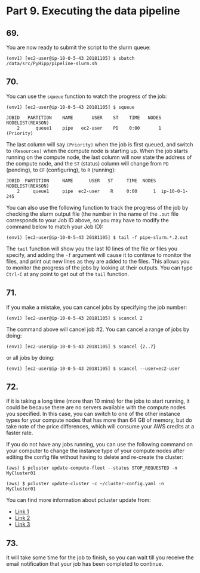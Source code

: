 # Part 9. Executing the data pipeline

## 69.
You are now ready to submit the script to the slurm queue:

```shell
(env1) [ec2-user@ip-10-0-5-43 20181105] $ sbatch /data/src/PyHipp/pipeline-slurm.sh
```

## 70.
You can use the `squeue` function to watch the progress of the job:

```shell
(env1) [ec2-user@ip-10-0-5-43 20181105] $ squeue

JOBID   PARTITION    NAME       USER    ST    TIME   NODES  NODELIST(REASON)
    2      queue1    pipe   ec2-user    PD    0:00       1        (Priority)
```

The last column will say `(Priority)` when the job is first queued, and switch to `(Resources)` when the compute node is starting up. When the job starts running on the compute node, the last column will now state the address of the compute node, and the `ST` (status) column will change from `PD` (pending), to `CF` (configuring), to `R` (running):

```shell
JOBID  PARTITION     NAME      USER   ST     TIME  NODES  NODELIST(REASON)
    2     queue1     pipe  ec2-user    R     0:00      1  ip-10-0-1-245
```

You can also use the following function to track the progress of the job by checking the slurm output file (the number in the name of the `.out` file corresponds to your Job ID above, so you may have to modify the command below to match your Job ID):

```shell
(env1) [ec2-user@ip-10-0-5-43 20181105] $ tail -f pipe-slurm.*.2.out
```

The `tail` function will show you the last 10 lines of the file or files you specify, and adding the `-f` argument will cause it to continue to monitor the files, and print out new lines as they are added to the files. This allows you to monitor the progress of the jobs by looking at their outputs. You can type `Ctrl-C` at any point to get out of the `tail` function.

## 71.
If you make a mistake, you can cancel jobs by specifying the job number:

```shell
(env1) [ec2-user@ip-10-0-5-43 20181105] $ scancel 2
```

The command above will cancel job #2. You can cancel a range of jobs by doing:

```shell
(env1) [ec2-user@ip-10-0-5-43 20181105] $ scancel {2..7}
```

or all jobs by doing:

```shell
(env1) [ec2-user@ip-10-0-5-43 20181105] $ scancel --user=ec2-user
```

## 72.
If it is taking a long time (more than 10 mins) for the jobs to start running, it could be because there are no servers available with the compute nodes you specified. In this case, you can switch to one of the other instance types for your compute nodes that has more than 64 GB of memory, but do take note of the price differences, which will consume your AWS credits at a faster rate.

If you do not have any jobs running, you can use the following command on your computer to change the instance type of your compute nodes after editing the config file without having to delete and re-create the cluster:

```shell
(aws) $ pcluster update-compute-fleet --status STOP_REQUESTED -n MyCluster01

(aws) $ pcluster update-cluster -c ~/cluster-config.yaml -n MyCluster01
```

You can find more information about pcluster update from: 
- [Link 1](https://docs.aws.amazon.com/parallelcluster/latest/ug/using-pcluster-update-cluster-v3.html)
- [Link 2](https://docs.aws.amazon.com/parallelcluster/latest/ug/pcluster.update-compute-fleet-v3.html)
- [Link 3](https://docs.aws.amazon.com/parallelcluster/latest/ug/pcluster.update-cluster-v3.html)

## 73.
It will take some time for the job to finish, so you can wait till you receive the email notification that your job has been completed to continue. 
